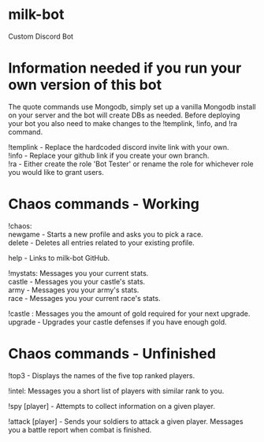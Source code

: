 # milk-bot
Custom Discord Bot

# Information needed if you run your own version of this bot #
The quote commands use Mongodb, simply set up a vanilla Mongodb install on your server and the bot will create DBs as needed.
Before deploying your bot you also need to make changes to the !templink, !info, and !ra command.

!templink - Replace the hardcoded discord invite link with your own.  
!info - Replace your github link if you create your own branch.  
!ra - Either create the role 'Bot Tester' or rename the role for whichever role you would like to grant users.  

# Chaos commands - Working
!chaos:   
newgame - Starts a new profile and asks you to pick a race.  
delete - Deletes all entries related to your existing profile.  
  
help - Links to milk-bot GitHub.
        
!mystats: Messages you your current stats.  
          castle - Messages you your castle's stats.  
          army - Messages you your army's stats.  
          race - Messages you your current race's stats.    
  
!castle : Messages you the amount of gold required for your next upgrade.  
          upgrade - Upgrades your castle defenses if you have enough gold.  

# Chaos commands - Unfinished
!top3 - Displays the names of the five top ranked players.

!intel: Messages you a short list of players with similar rank to you.  

!spy [player] - Attempts to collect information on a given player.

!attack [player] - Sends your soldiers to attack a given player. Messages you a battle report when combat is finished.
